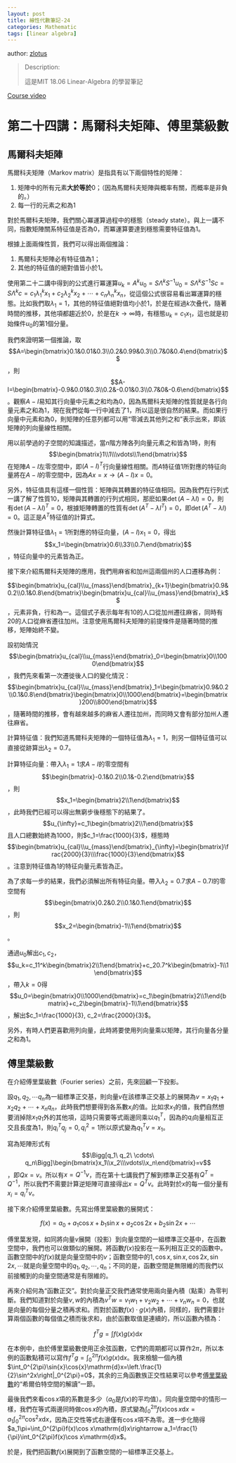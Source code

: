```yaml
---
layout: post
title: 線性代數筆記-24
categories: Mathematic
tags: [linear algebra]
---
```


author: [zlotus](https://github.com/zlotus/notes-linear-algebra)

> Description:
>
> 這是MIT 18.06 Linear-Algebra 的學習筆記	

[Course video](https://www.youtube.com/watch?v=QVKj3LADCnA&list=PLE7DDD91010BC51F8&index=25&ab_channel=MITOpenCourseWare)

<!-- more -->

# 第二十四講：馬爾科夫矩陣、傅里葉級數

## 馬爾科夫矩陣

馬爾科夫矩陣（Markov matrix）是指具有以下兩個特性的矩陣：

1. 矩陣中的所有元素**大於等於**$0$；（因為馬爾科夫矩陣與概率有關，而概率是非負的。）
2. 每一行的元素之和為$1$

對於馬爾科夫矩陣，我們關心冪運算過程中的穩態（steady state）。與上一講不同，指數矩陣關系特征值是否為$0$，而冪運算要達到穩態需要特征值為$1$。

根據上面兩條性質，我們可以得出兩個推論：

1. 馬爾科夫矩陣必有特征值為$1$；
2. 其他的特征值的絕對值皆小於$1$。

使用第二十二講中得到的公式進行冪運算$u_k=A^ku_0=S\Lambda^kS^{-1}u_0=S\Lambda^kS^{-1}Sc=S\Lambda^kc=c_1\lambda_1^kx_1+c_2\lambda_2^kx_2+\cdots+c_n\lambda_n^kx_n$，從這個公式很容易看出冪運算的穩態。比如我們取$\lambda_1=1$，其他的特征值絕對值均小於$1$，於是在經過$k$次叠代，隨著時間的推移，其他項都趨近於$0$，於是在$k\to\infty$時，有穩態$u_k=c_1x_1$，這也就是初始條件$u_0$的第$1$個分量。

我們來證明第一個推論，取$$A=\begin{bmatrix}0.1&0.01&0.3\\0.2&0.99&0.3\\0.7&0&0.4\end{bmatrix}$$，則$$A-I=\begin{bmatrix}-0.9&0.01&0.3\\0.2&-0.01&0.3\\0.7&0&-0.6\end{bmatrix}$$。觀察$A-I$易知其行向量中元素之和均為$0$，因為馬爾科夫矩陣的性質就是各行向量元素之和為$1$，現在我們從每一行中減去了$1$，所以這是很自然的結果。而如果行向量中元素和為$0$，則矩陣的任意列都可以用“零減去其他列之和”表示出來，即該矩陣的列向量線性相關。

用以前學過的子空間的知識描述，當$n$階方陣各列向量元素之和皆為$1$時，則有$$\begin{bmatrix}1\\1\\\vdots\\1\end{bmatrix}$$在矩陣$A-I$左零空間中，即$(A-I)^T$行向量線性相關。而$A$特征值$1$所對應的特征向量將在$A-I$的零空間中，因為$Ax=x\rightarrow(A-I)x=0$。

另外，特征值具有這樣一個性質：矩陣與其轉置的特征值相同。因為我們在行列式一講了解了性質10，矩陣與其轉置的行列式相同，那麽如果$\det(A-\lambda I)=0$，則有$\det(A-\lambda I)^T=0$，根據矩陣轉置的性質有$\det(A^T-\lambda I^T)=0$，即$\det(A^T-\lambda I)=0$。這正是$A^T$特征值的計算式。

然後計算特征值$\lambda_1=1$所對應的特征向量，$(A-I)x_1=0$，得出$$x_1=\begin{bmatrix}0.6\\33\\0.7\end{bmatrix}$$，特征向量中的元素皆為正。

接下來介紹馬爾科夫矩陣的應用，我們用麻省和加州這兩個州的人口遷移為例：

$$\begin{bmatrix}u_{cal}\\u_{mass}\end{bmatrix}_{k+1}\begin{bmatrix}0.9&0.2\\0.1&0.8\end{bmatrix}\begin{bmatrix}u_{cal}\\u_{mass}\end{bmatrix}_k$$，元素非負，行和為一。這個式子表示每年有$10%$的人口從加州遷往麻省，同時有$20%$的人口從麻省遷往加州。注意使用馬爾科夫矩陣的前提條件是隨著時間的推移，矩陣始終不變。

設初始情況$$\begin{bmatrix}u_{cal}\\u_{mass}\end{bmatrix}_0=\begin{bmatrix}0\\1000\end{bmatrix}$$，我們先來看第一次遷徙後人口的變化情況：$$\begin{bmatrix}u_{cal}\\u_{mass}\end{bmatrix}_1=\begin{bmatrix}0.9&0.2\\0.1&0.8\end{bmatrix}\begin{bmatrix}0\\1000\end{bmatrix}=\begin{bmatrix}200\\800\end{bmatrix}$$，隨著時間的推移，會有越來越多的麻省人遷往加州，而同時又會有部分加州人遷往麻省。

計算特征值：我們知道馬爾科夫矩陣的一個特征值為$\lambda_1=1$，則另一個特征值可以直接從跡算出$\lambda_2=0.7$。

計算特征向量：帶入$\lambda_1=1$求$A-I$的零空間有$$\begin{bmatrix}-0.1&0.2\\0.1&-0.2\end{bmatrix}$$，則$$x_1=\begin{bmatrix}2\\1\end{bmatrix}$$，此時我們已經可以得出無窮步後穩態下的結果了。$$u_{\infty}=c_1\begin{bmatrix}2\\1\end{bmatrix}$$且人口總數始終為$1000$，則$c_1=\frac{1000}{3}$，穩態時$$\begin{bmatrix}u_{cal}\\u_{mass}\end{bmatrix}_{\infty}=\begin{bmatrix}\frac{2000}{3}\\\frac{1000}{3}\end{bmatrix}$$。注意到特征值為$1$的特征向量元素皆為正。

為了求每一步的結果，我們必須解出所有特征向量。帶入$\lambda_2=0.7$求$A-0.7I$的零空間有$$\begin{bmatrix}0.2&0.2\\0.1&0.1\end{bmatrix}$$，則$$x_2=\begin{bmatrix}-1\\1\end{bmatrix}$$。

通過$u_0$解出$c_1, c_2$，$$u_k=c_11^k\begin{bmatrix}2\\1\end{bmatrix}+c_20.7^k\begin{bmatrix}-1\\1\end{bmatrix}$$，帶入$k=0$得$$u_0=\begin{bmatrix}0\\1000\end{bmatrix}=c_1\begin{bmatrix}2\\1\end{bmatrix}+c_2\begin{bmatrix}-1\\1\end{bmatrix}$$，解出$c_1=\frac{1000}{3}, c_2=\frac{2000}{3}$。

另外，有時人們更喜歡用列向量，此時將要使用列向量乘以矩陣，其行向量各分量之和為$1$。

## 傅里葉級數

在介紹傅里葉級數（Fourier series）之前，先來回顧一下投影。

設$q_1,q_2,\cdots q_n$為一組標準正交基，則向量$v$在該標準正交基上的展開為$v=x_1q_1+x_2q_2+\cdots+x_nq_n$，此時我們想要得到各系數$x_i$的值。比如求$x_1$的值，我們自然想要消掉除$x_1q_1$外的其他項，這時只需要等式兩邊同乘以$q_1^T$，因為的$q_i$向量相互正交且長度為$1$，則$q_i^Tq_j=0, q_i^2=1$所以原式變為$q_1^Tv=x_1$。

寫為矩陣形式有$$\Bigg[q_1\ q_2\ \cdots\ q_n\Bigg]\begin{bmatrix}x_1\\x_2\\\vdots\\x_n\end{bmatrix}=v$$，即$Qx=v$。所以有$x=Q^{-1}v$，而在第十七講我們了解到標準正交基有$Q^T=Q^{-1}$，所以我們不需要計算逆矩陣可直接得出$x=Q^Tv$。此時對於$x$的每一個分量有$x_i=q_i^Tv$。

接下來介紹傅里葉級數。先寫出傅里葉級數的展開式：

$$
f(x)=a_0+a_1\cos x+b_1\sin x+a_2\cos 2x+b_2\sin 2x+\cdots
$$

傅里葉发現，如同將向量$v$展開（投影）到向量空間的一組標準正交基中，在函數空間中，我們也可以做類似的展開。將函數$f(x)$投影在一系列相互正交的函數中。函數空間中的$f(x)$就是向量空間中的$v$；函數空間中的$1,\cos x,\sin x,\cos 2x,\sin 2x,\cdots$就是向量空間中的$q_1,q_2,\cdots,q_n$；不同的是，函數空間是無限維的而我們以前接觸到的向量空間通常是有限維的。

再來介紹何為“函數正交”。對於向量正交我們通常使用兩向量內積（點乘）為零判斷。我們知道對於向量$v,w$的內積為$v^Tw=v_1w_1+v_2w_2+\cdots+v_nw_n=0$，也就是向量的每個分量之積再求和。而對於函數$f(x)\cdot g(x)$內積，同樣的，我們需要計算兩個函數的每個值之積而後求和，由於函數取值是連續的，所以函數內積為：

$$f^Tg=\int f(x)g(x)\mathrm{d}x$$

在本例中，由於傅里葉級數使用正余弦函數，它們的周期都可以算作$2\pi$，所以本例的函數點積可以寫作$f^Tg=\int_0^{2\pi}f(x)g(x)\mathrm{d}x$。我來檢驗一個內積$\int_0^{2\pi}\sin{x}\cos{x}\mathrm{d}x=\left.\frac{1}{2}\sin^2x\right|_0^{2\pi}=0$，其余的三角函數族正交性結果可以參考[傅里葉級數](https://zh.wikipedia.org/wiki/%E5%82%85%E9%87%8C%E5%8F%B6%E7%BA%A7%E6%95%B0)的“希爾伯特空間的解讀”一節。

最後我們來看$\cos x$項的系數是多少（$a_0$是$f(x)$的平均值）。同向量空間中的情形一樣，我們在等式兩邊同時做$\cos x$的內積，原式變為$\int_0^{2\pi}f(x)\cos x\mathrm{d}x=a_1\int_0^{2\pi}\cos^2x\mathrm{d}x$，因為正交性等式右邊僅有$\cos x$項不為零。進一步化簡得$a_1\pi=\int_0^{2\pi}f(x)\cos x\mathrm{d}x\rightarrow a_1=\frac{1}{\pi}\int_0^{2\pi}f(x)\cos x\mathrm{d}x$。

於是，我們把函數$f(x)$展開到了函數空間的一組標準正交基上。
